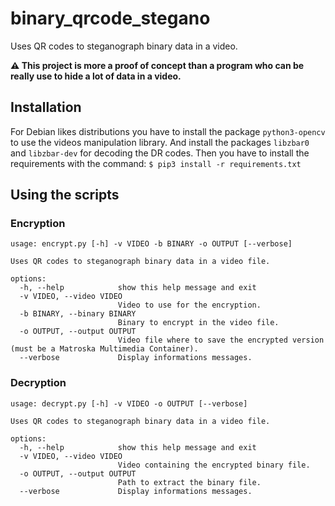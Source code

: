 # binary_qrcode_stegano
Uses QR codes to steganograph binary data in a video.

**⚠️ This project is more a proof of concept than a program who can be really use to hide a lot of data in a video.**

## Installation
For Debian likes distributions you have to install the package `python3-opencv` to use the videos manipulation library.
And install the packages `libzbar0` and `libzbar-dev` for decoding the DR codes.
Then you have to install the requirements with the command:
`$ pip3 install -r requirements.txt`

## Using the scripts
### Encryption
```
usage: encrypt.py [-h] -v VIDEO -b BINARY -o OUTPUT [--verbose]

Uses QR codes to steganograph binary data in a video file.

options:
  -h, --help            show this help message and exit
  -v VIDEO, --video VIDEO
                        Video to use for the encryption.
  -b BINARY, --binary BINARY
                        Binary to encrypt in the video file.
  -o OUTPUT, --output OUTPUT
                        Video file where to save the encrypted version (must be a Matroska Multimedia Container).
  --verbose             Display informations messages.
```

### Decryption
```
usage: decrypt.py [-h] -v VIDEO -o OUTPUT [--verbose]

Uses QR codes to steganograph binary data in a video file.

options:
  -h, --help            show this help message and exit
  -v VIDEO, --video VIDEO
                        Video containing the encrypted binary file.
  -o OUTPUT, --output OUTPUT
                        Path to extract the binary file.
  --verbose             Display informations messages.
```

